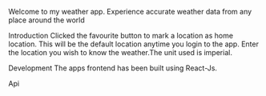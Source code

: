 Welcome to my weather app. Experience accurate weather data from any place around the world









Introduction
Clicked the favourite button to mark a location as home location. This will be the default location anytime you login to the app. Enter the location you wish to know the weather.The unit used is imperial.

Development
The apps frontend has been built using React-Js.

Api
